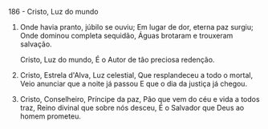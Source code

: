 186 - Cristo, Luz do mundo

1. Onde havia pranto, júbilo se ouviu;
   Em lugar de dor, eterna paz surgiu;
   Onde dominou completa sequidão,
   Águas brotaram e trouxeram salvação.

    Cristo, Luz do mundo,
    É o Autor de tão preciosa redenção.

2. Cristo, Estrela d'Alva, Luz celestial,
   Que resplandeceu a todo o mortal,
   Veio anunciar que a noite já passou
   E que o dia da justiça já chegou.

3. Cristo, Conselheiro, Príncipe da paz,
   Pão que vem do céu e vida a todos traz,
   Reino divinal que sobre nós desceu,
   É o Salvador que Deus ao homem prometeu.
